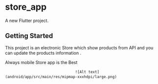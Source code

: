 # store_app

A new Flutter project.

## Getting Started

This project is an electronic Store which show products from API and you can update the products information .

Always mobile Store app is the Best


                                    ![Alt text](android/app/src/main/res/mipmap-xxxhdpi/large.png)